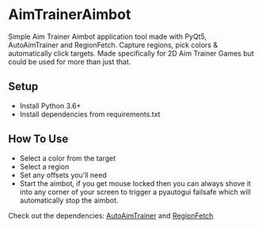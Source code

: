 # AimTrainerAimbot
Simple Aim Trainer Aimbot application tool made with PyQt5, AutoAimTrainer and RegionFetch. Capture regions, pick colors &amp; automatically click targets. Made specifically for 2D Aim Trainer Games but could be used for more than just that.

## Setup

- Install Python 3.6+
- Install dependencies from requirements.txt

## How To Use

- Select a color from the target
- Select a region
- Set any offsets you'll need
- Start the aimbot, if you get mouse locked then you can always shove it into any corner of your screen to trigger a pyautogui failsafe which will automatically stop the aimbot.


Check out the dependencies: [AutoAimTrainer](https://github.com/JumbleBumble/AutoAimTrainer) and [RegionFetch](https://github.com/JumbleBumble/RegionFetch)
